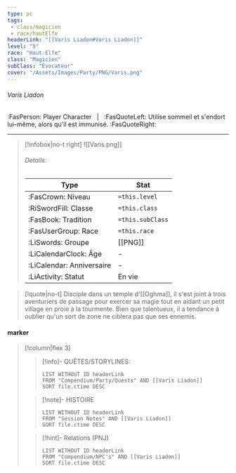 ```yaml
---
type: pc
tags:
 - class/magicien
 - race/hautElfe
headerLink: "[[Varis Liadon#Varis Liadon]]"
level: "5"
race: "Haut-Elfe"
class: "Magicien"
subClass: "Évocateur"
cover: "/Assets/Images/Party/PNG/Varis.png"
---
```


###### Varis Liadon
:FasPerson: Player Character &nbsp; | &nbsp; :FasQuoteLeft: Utilise sommeil et s'endort lui-même, alors qu'il est immunisé. :FasQuoteRight:
___
> [!infobox|no-t right]
> ![[Varis.png]]
> ###### Details:
> | Type | Stat |
> | ---- | ---- |
> | :FasCrown: Niveau   | `=this.level` |
> | :RiSwordFill: Classe |  `=this.class`|
> | :FasBook: Tradition |  `=this.subClass`|
> |  :FasUserGroup: Race |  `=this.race`|
> |  :LiSwords: Groupe |  [[PNG]] |
> |  :LiCalendarClock: Âge | - |
> |  :LiCalendar: Anniversaire | - |
> | :LiActivity: Statut | En vie |

> [!quote|no-t]
>  Disciple dans un temple d'[[Oghma]], il s'est joint à trois aventuriers de passage pour exercer sa magie tout en aidant un petit village en proie à la tourmente. Bien que talentueux, il a tendance à oublier qu'un sort de zone ne ciblera pas que ses ennemis.

#### marker
> [!column|flex 3]
>> [!info]- QUÊTES/STORYLINES:
>>```dataview
>>LIST WITHOUT ID headerLink
>>FROM "Compendium/Party/Quests" AND [[Varis Liadon]]
>>SORT file.ctime DESC
>
>>[!note]- HISTOIRE
>>```dataview
>>LIST WITHOUT ID headerLink
>>FROM "Session Notes" AND [[Varis Liadon]]
>>SORT file.ctime DESC
>
>>[!hint]- Relations (PNJ)
>>```dataview
>>LIST WITHOUT ID headerLink
>>FROM "Compendium/NPC's" AND [[Varis Liadon]]
>>SORT file.ctime DESC
>>
```image-layout-masonry-3

```